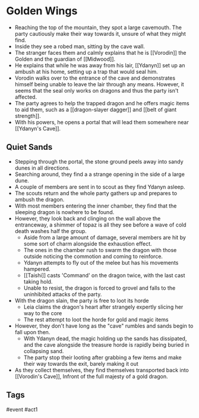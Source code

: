# Golden Wings
- Reaching the top of the mountain, they spot a large cavemouth. The party cautiously make their way towards it, unsure of what they might find.
- Inside they see a robed man, sitting by the cave wall.
- The stranger faces them and calmly explains that he is [[Vorodin]] the Golden and the guardian of [[Midwood]].
- He explains that while he was away from his lair, [[Ydanyn]] set up an ambush at his home, setting up a  trap that would seal him.
- Vorodin walks over to the entrance of the cave and demonstrates himself being unable to leave the lair through any means. However, it seems that the seal only works on dragons and thus the party isn't affected.
- The party agrees to help the trapped dragon and he offers magic items to aid them, such as a [[dragon-slayer dagger]] and [[belt of giant strength]].
- With his powers, he opens a portal that will lead them somewhere near [[Ydanyn's Cave]].

## Quiet Sands
- Stepping through the portal, the stone ground peels away into sandy dunes in all directions. 
- Searching around, they find a a strange opening in the side of a large dune.
- A couple of members are sent in to scout as they find Ydanyn asleep.
- The scouts return and the whole party gathers up and prepares to ambush the dragon.
- With most members entering the inner chamber, they find that the  sleeping dragon is nowhere to be found.
- However, they look back and clinging on the wall above the entranceway, a shimmer of topaz is all they see before a wave of cold death washes half the group. 
	- Aside from a large amount of damage, several members are hit by some sort of charm alongside the exhaustion effect.
	- The ones in the chamber rush to swarm the dragon with those outside noticing the commotion and coming to reinforce. 
	- Ydanyn attempts to fly out of the melee but has his movements hampered.
	- [[Taishi]] casts 'Command' on the dragon twice, with the last cast taking hold.
	- Unable to resist, the dragon is forced to grovel and falls to the uninhibited attacks of the party.
- With the dragon slain, the party is free to loot its horde
	- Leia claims the dragon's heart after strangely expertly slicing her way to the core
	- The rest attempt to loot the horde for gold and magic items
- However, they don't have long as the "cave" rumbles and sands begin to fall upon then.
	- With Ydanyn dead, the magic holding up the sands has dissipated, and the cave alongside the treasure horde is rapidly being buried in collapsing sand.
	- The party stop their looting after grabbing a few items and make their way towards the exit, barely making it out
- As they collect themselves, they find themselves transported back into [[Vorodin's Cave]], Infront of the full majesty of a gold dragon.

## Tags
 #event #act1

